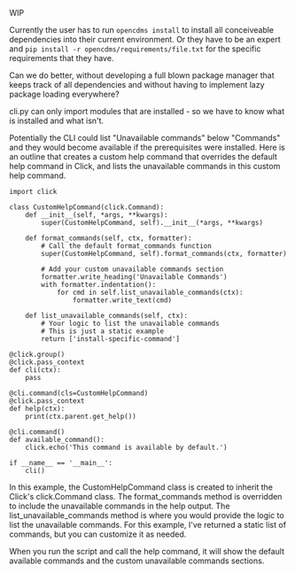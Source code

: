 WIP

Currently the user has to run `opencdms install` to install all conceiveable
dependencies into their current environment. Or they have to be an expert and
`pip install -r opencdms/requirements/file.txt` for the specific requirements
that they have.

Can we do better, without developing a full blown package manager that keeps
track of all dependencies and without having to implement lazy package loading
everywhere?

cli.py can only import modules that are installed - so we have to know what
is installed and what isn't.

Potentially the CLI could list "Unavailable commands" below "Commands" and
they would become available if the prerequisites were installed. Here is an
outline that creates a custom help command that overrides the default help
command in Click, and lists the unavailable commands in this custom help command.

```
import click

class CustomHelpCommand(click.Command):
    def __init__(self, *args, **kwargs):
        super(CustomHelpCommand, self).__init__(*args, **kwargs)

    def format_commands(self, ctx, formatter):
        # Call the default format_commands function
        super(CustomHelpCommand, self).format_commands(ctx, formatter)

        # Add your custom unavailable commands section
        formatter.write_heading('Unavailable Commands')
        with formatter.indentation():
            for cmd in self.list_unavailable_commands(ctx):
                formatter.write_text(cmd)

    def list_unavailable_commands(self, ctx):
        # Your logic to list the unavailable commands
        # This is just a static example
        return ['install-specific-command']

@click.group()
@click.pass_context
def cli(ctx):
    pass

@cli.command(cls=CustomHelpCommand)
@click.pass_context
def help(ctx):
    print(ctx.parent.get_help())

@cli.command()
def available_command():
    click.echo('This command is available by default.')

if __name__ == '__main__':
    cli()

```

In this example, the CustomHelpCommand class is created to inherit the Click's click.Command class. The format_commands method is overridden to include the unavailable commands in the help output. The list_unavailable_commands method is where you would provide the logic to list the unavailable commands. For this example, I've returned a static list of commands, but you can customize it as needed.

When you run the script and call the help command, it will show the default available commands and the custom unavailable commands sections.
